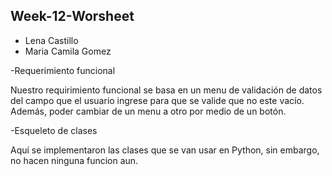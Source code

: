 ## Week-12-Worsheet
* Lena Castillo
* Maria Camila Gomez


-Requerimiento funcional

Nuestro requirimiento funcional se basa en un menu de validación de datos del campo que el usuario ingrese para que se valide que no este vacío. Además, poder cambiar de un menu a otro por medio de un botón.

-Esqueleto de clases

Aquí se implementaron las clases que se van usar en Python, sin embargo, no hacen ninguna funcion aun.

